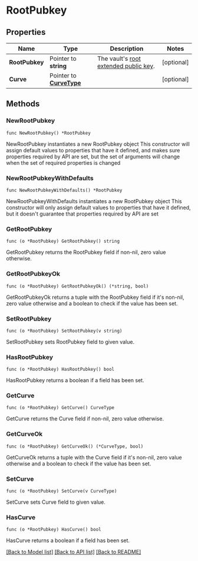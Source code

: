 # RootPubkey

## Properties

Name | Type | Description | Notes
------------ | ------------- | ------------- | -------------
**RootPubkey** | Pointer to **string** | The vault&#39;s [root extended public key](https://manuals.cobo.com/en/portal/mpc-wallets/ocw/tss-node-deployment#tss-node-on-cobo-portal-and-mpc-root-extended-public-key). | [optional] 
**Curve** | Pointer to [**CurveType**](CurveType.md) |  | [optional] 

## Methods

### NewRootPubkey

`func NewRootPubkey() *RootPubkey`

NewRootPubkey instantiates a new RootPubkey object
This constructor will assign default values to properties that have it defined,
and makes sure properties required by API are set, but the set of arguments
will change when the set of required properties is changed

### NewRootPubkeyWithDefaults

`func NewRootPubkeyWithDefaults() *RootPubkey`

NewRootPubkeyWithDefaults instantiates a new RootPubkey object
This constructor will only assign default values to properties that have it defined,
but it doesn't guarantee that properties required by API are set

### GetRootPubkey

`func (o *RootPubkey) GetRootPubkey() string`

GetRootPubkey returns the RootPubkey field if non-nil, zero value otherwise.

### GetRootPubkeyOk

`func (o *RootPubkey) GetRootPubkeyOk() (*string, bool)`

GetRootPubkeyOk returns a tuple with the RootPubkey field if it's non-nil, zero value otherwise
and a boolean to check if the value has been set.

### SetRootPubkey

`func (o *RootPubkey) SetRootPubkey(v string)`

SetRootPubkey sets RootPubkey field to given value.

### HasRootPubkey

`func (o *RootPubkey) HasRootPubkey() bool`

HasRootPubkey returns a boolean if a field has been set.

### GetCurve

`func (o *RootPubkey) GetCurve() CurveType`

GetCurve returns the Curve field if non-nil, zero value otherwise.

### GetCurveOk

`func (o *RootPubkey) GetCurveOk() (*CurveType, bool)`

GetCurveOk returns a tuple with the Curve field if it's non-nil, zero value otherwise
and a boolean to check if the value has been set.

### SetCurve

`func (o *RootPubkey) SetCurve(v CurveType)`

SetCurve sets Curve field to given value.

### HasCurve

`func (o *RootPubkey) HasCurve() bool`

HasCurve returns a boolean if a field has been set.


[[Back to Model list]](../README.md#documentation-for-models) [[Back to API list]](../README.md#documentation-for-api-endpoints) [[Back to README]](../README.md)


